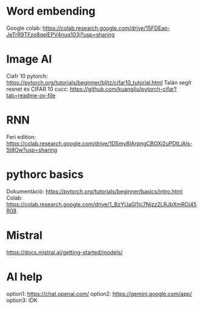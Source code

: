 # Word embending
Google colab: https://colab.research.google.com/drive/15FDEap-JeTrR9TFzo8qelEPV4nuq103j?usp=sharing 

# Image AI
Ciafr 10 pytorch: https://pytorch.org/tutorials/beginner/blitz/cifar10_tutorial.html
Talán segít resnet és CIFAR 10 cucc: https://github.com/kuangliu/pytorch-cifar?tab=readme-ov-file

# RNN
Feri edition: https://colab.research.google.com/drive/1D5my8IArpngCBOXj2uPDtLiAls-5t8Ow?usp=sharing

# pythorc basics
Dokumentáció: https://pytorch.org/tutorials/beginner/basics/intro.html 
Colab: https://colab.research.google.com/drive/1_BzYUaGl1jc7Njzz2LRJbXmROi45R08

# Mistral
https://docs.mistral.ai/getting-started/models/

# AI help
option1: https://chat.openai.com/
option2: https://gemini.google.com/app/
option3: IDK
